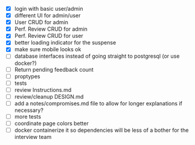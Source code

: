 - [x] login with basic user/admin
- [x] different UI for admin/user
- [x] User CRUD for admin
- [x] Perf. Review CRUD for admin
- [x] Perf. Review CRUD for user
- [x] better loading indicator for the suspense
- [x] make sure mobile looks ok
- [ ] database interfaces instead of going straight to postgresql (or use docker?)
- [ ] Return pending feedback count
- [ ] proptypes
- [ ] tests
- [ ] review Instructions.md
- [ ] review/cleanup DESIGN.md
- [ ] add a notes/compromises.md file to allow for longer explanations if necessary?
- [ ] more tests
- [ ] coordinate page colors better
- [ ] docker containerize it so dependencies will be less of a bother for the interview team